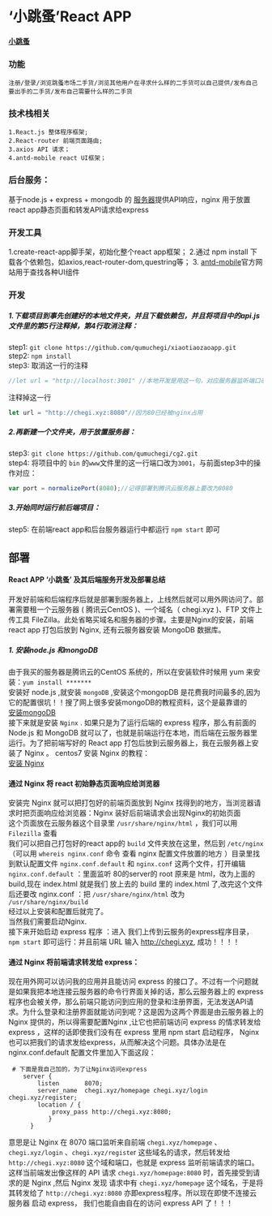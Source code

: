  # ‘小跳蚤’React APP    
 #### [小跳蚤](http://chegi.xyz/)
 ### 功能
 
    注册/登录/浏览跳蚤市场二手货/浏览其他用户在寻求什么样的二手货可以自己提供/发布自己要出手的二手货/发布自己需要什么样的二手货
    
 ### 技术栈相关

    1.React.js 整体程序框架;
    2.React-router 前端页面路由;
    3.axios API 请求；
    4.antd-mobile react UI框架；
    
 ### 后台服务：
  基于node.js + express + mongodb 的 [服务器](https://github.com/qumuchegi/cg2)提供API响应，nginx 用于放置react app静态页面和转发API请求给express
 ### 开发工具
  1.create-react-app脚手架，初始化整个react app框架；
  2.通过 npm install 下载各个依赖包，如axios,react-router-dom,questring等；
  3. [antd-mobile](https://mobile.ant.design/index-cn)官方网站用于查找各种UI组件
    
 ### 开发
  ##### 1.下载项目到事先创建好的本地文件夹，并且下载依赖包，并且将项目中的api.js文件里的第5行注释掉，第4行取消注释：
  step1: `git clone https://github.com/qumuchegi/xiaotiaozaoapp.git` <br>
  step2: `npm install` <br>
  step3: 取消这一行的注释<br> 
  ```javascript
  //let url = "http://localhost:3001" //本地开发是用这一句，对应服务器监听端口改为3001，同时注视掉下一句
  ```
  注释掉这一行
  ```javascript
  let url = "http://chegi.xyz:8080"//因为80已经被nginx占用
  ```
 ##### 2.再新建一个文件夹，用于放置服务器：<br>
  step3: `git clone https://github.com/qumuchegi/cg2.git`<br>
  step4: 将项目中的 `bin` 的`www`文件里的这一行端口改为`3001`，与前面step3中的操作对应：<br>
  ```javascript
  var port = normalizePort(8080);//记得部署到腾讯云服务器上要改为8080
  ``` 
##### 3.开始同时运行前后端项目：
  step5: 在前端react app和后台服务器运行中都运行 `npm start` 即可
    
 
 
## 部署
   #### React APP ‘小跳蚤’ 及其后端服务开发及部署总结
   
   开发好前端和后端程序后就是部署到服务器上，上线然后就可以用外网访问了。部署需要租一个云服务器 ( 腾讯云CentOS )、一个域名（ chegi.xyz )、FTP 文件上传工具 FileZilla。此处省略买域名和服务器的步骤。主要是Nginx的安装，前端react app 打包后放到 Nginx, 还有云服务器安装 MongoDB 数据库。

   #####    1. 安装node.js 和mongoDB
   由于我买的服务器是腾讯云的CentOS 系统的，所以在安装软件时候用 yum 来安装：`yum install *******`<br>
   安装好 node.js ,就安装 `mongoDB` ,安装这个mongopDB 是花费我时间最多的,因为它的配置很坑！！搜了网上很多安装mongoDB的教程资料，这个是最靠谱的<br>
   [安装mongoDB](https://www.cnblogs.com/flying1819/articles/9035408.html)<br>
   接下来就是安装 `Nginx` . 如果只是为了运行后端的 express 程序，那么有前面的Node.js 和 MongoDB 就可以了，也就是前端运行在本地，而后端在云服务器里运行。为了把前端写好的 React app 打包后放到云服务器上，我在云服务器上安装了 Nginx 。 centos7 安装 Nginx 的教程：<br>
   [安装 Nginx ](https://blog.csdn.net/default7/article/details/56278658)<br>
   ####    通过 Nginx 将 react 初始静态页面响应给浏览器
   安装完 Nginx 就可以把打包好的前端页面放到 Nginx 找得到的地方，当浏览器请求时把页面响应给浏览器：Nginx 装好后前端请求会出现Nginx的初始页面<br>
   这个页面放在云服务器这个目录里 `/usr/share/nginx/html` ，我们可以用 `Filezilla` 查看<br>
   我们可以把自己打包好的react app的 `build` 文件夹放在这里，然后到 `/etc/nginx`（可以用 `whereis nginx.conf` 命令 查看 nginx 配置文件放置的地方 ）目录里找到默认配置文件 `nginx.conf.default` 和 `nginx.conf` 这两个文件，打开编辑 <br>
   `nginx.conf.default` ：里面监听 80的server的 root 原来是 html，改为上面的build,现在 index.html 就是我们 放上去的 build 里的 index.html 了,改完这个文件后还要改 nginx.conf ：把 `/usr/share/nginx/html` 改为 `/usr/share/nginx/build`<br>
经过以上安装和配置后就完了。<br>
当然我们需要启动Nginx.<br>
接下来开始启动 express 程序 ：进入 我们上传到云服务的express程序目录，`npm start` 即可运行：并且前端 URL 输入 http://chegi.xyz, 成功！！！！
 
 ####     通过 Nginx 将前端请求转发给 express：
 现在用外网可以访问我的应用并且能访问 express 的接口了。不过有一个问题就是如果我把本地连接云服务器的命令行界面关掉的话，那么云服务器上的 express 程序也会被关停，那么前端只能访问到应用的登录和注册界面，无法发送API请求。为什么登录和注册界面就能访问到呢？这是因为这两个界面是由云服务器上的 Nginx 提供的，所以得需要配置Nginx ,让它也把前端访问 express 的情求转发给 express ，这样的话即使我们没有在 express 里用 npm start 启动程序， Nginx 也可以把我们的请求发给express，从而解决这个问题。具体办法是在 nginx.conf.default 配置文件里加入下面这段：
 ```nginx
  # 下面是我自己加的，为了让Nginx访问express
     server {
         listen       8070;
         server_name  chegi.xyz/homepage chegi.xyz/login chegi.xyz/register;
         location / {
             proxy_pass http://chegi.xyz:8080;
            }
       }
  ```
意思是让 Nginx 在 8070 端口监听来自前端 `chegi.xyz/homepage` 、`chegi.xyz/login` 、`chegi.xyz/registe`r 这些域名的请求，然后转发给 `http://chegi.xyz:8080` 这个域和端口，也就是 express 监听前端请求的端口。这样当前端发出像这样的 API 请求 `chegi.xyz/homepage:8080` 时，首先接受到请求的是 Nginx ,然后 Nginx 发现 请求中有 `chegi.xyz/homepage` 这个域名，于是将其转发给了 `http://chegi.xyz:8080` 亦即express程序。所以现在即使不连接云服务器 启动 express， 我们也能自由自在的访问 express API 了！！！

   
